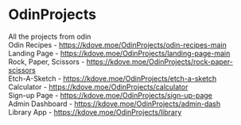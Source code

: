 # OdinProjects
All the projects from odin \
Odin Recipes - https://kdove.moe/OdinProjects/odin-recipes-main \
Landing Page - https://kdove.moe/OdinProjects/landing-page-main \
Rock, Paper, Scissors - https://kdove.moe/OdinProjects/rock-paper-scissors \
Etch-A-Sketch - https://kdove.moe/OdinProjects/etch-a-sketch \
Calculator - https://kdove.moe/OdinProjects/calculator \
Sign-up Page - https://kdove.moe/OdinProjects/sign-up-page \
Admin Dashboard - https://kdove.moe/OdinProjects/admin-dash \
Library App - https://kdove.moe/OdinProjects/library
